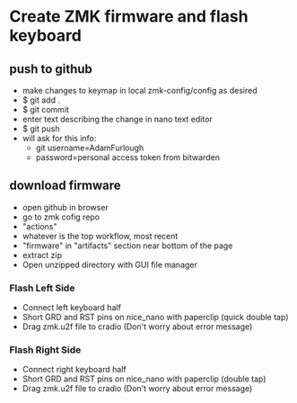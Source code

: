 # Create ZMK firmware and flash keyboard

## push to github
- make changes to keymap in local zmk-config/config as desired
- $ git add .
- $ git commit
- enter text describing the change in nano text editor
- $ git push
- will ask for this info:
    - git username=AdamFurlough
    - password=personal access token from bitwarden

## download firmware
- open github in browser
- go to zmk cofig repo
- "actions"
- whatever is the top workflow, most recent
- "firmware" in "artifacts" section near bottom of the page
- extract zip
- Open unzipped directory with GUI file manager

### Flash Left Side
- Connect left keyboard half
- Short GRD and RST pins on nice_nano with paperclip (quick double tap)
- Drag zmk.u2f file to cradio (Don't worry about error message)

### Flash Right Side
- Connect right keyboard half
- Short GRD and RST pins on nice_nano with paperclip (double tap)
- Drag zmk.u2f file to cradio (Don't worry about error message)